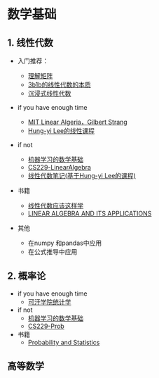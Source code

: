 # 数学基础

## 1. 线性代数

- 入门推荐：
  - [理解矩阵](https://blog.csdn.net/myan/article/details/647511)
  - [3b1b的线性代数的本质](https://www.bilibili.com/video/av6731067?p=1&share_medium=android&share_source=copy_link&bbid=PgppX2ZRaAtpWz9bJ1sninfoc&ts=1552297488727)
  - [沉浸式线性代数](http://immersivemath.com/ila/index.html)
- if you have enough time
  - [MIT Linear Algeria，Gilbert Strang](http://open.163.com/special/opencourse/daishu.html?utm_source=weibolife) 
  - [Hung-yi Lee的线性课程](http://speech.ee.ntu.edu.tw/~tlkagk/courses_LA16.html)
- if not
  - [机器学习的数学基础](https://github.com/YiguoWang/Data-Science-Notes/blob/master/0.math/0.basic/1.%E6%9C%BA%E5%99%A8%E5%AD%A6%E4%B9%A0%E7%9A%84%E6%95%B0%E5%AD%A6%E5%9F%BA%E7%A1%80.pdf)
  - [CS229-LinearAlgebra](https://github.com/YiguoWang/Data-Science-Notes/blob/master/0.math/1.CS229/1.CS229-LinearAlgebra.pdf)
  - [线性代数笔记(基于Hung-yi Lee的课程)](https://zhuanlan.zhihu.com/p/52013163)
- 书籍
  - [线性代数应该这样学](https://book.douban.com/subject/26886299/)
  - [LINEAR ALGEBRA AND ITS APPLICATIONS](http://www.math.hcmus.edu.vn/~bxthang/Linear%20algebra%20and%20its%20applications.pdf)

- 其他
  - 在numpy 和pandas中应用
  - 在公式推导中应用

## 2. 概率论

- if you have enough time
  - [可汗学院统计学](http://open.163.com/special/Khan/khstatistics.html)
- if not
  - [机器学习的数学基础](https://github.com/YiguoWang/Data-Science-Notes/blob/master/0.math/0.basic/1.%E6%9C%BA%E5%99%A8%E5%AD%A6%E4%B9%A0%E7%9A%84%E6%95%B0%E5%AD%A6%E5%9F%BA%E7%A1%80.pdf)
  - [CS229-Prob](https://github.com/YiguoWang/Data-Science-Notes/blob/master/0.math/1.CS229/2.CS229-Prob.pdf)
- 书籍
  -  [Probability and Statistics](http://www.utstat.toronto.edu/mikevans/jeffrosenthal/book.pdf)



## 高等数学

